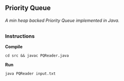 ## Priority Queue
###### A min heap backed Priority Queue implemented in Java.

### Instructions

**Compile**  
```
cd src && javac PQReader.java
```

**Run**    
```
java PQReader input.txt
```
